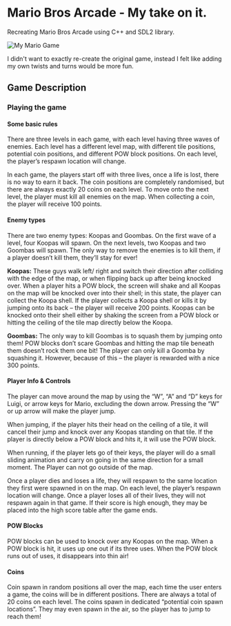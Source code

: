 # Mario Bros Arcade - My take on it.

Recreating Mario Bros Arcade using C++ and SDL2 library.

![My Mario Game](https://github.com/WedgeManWik/MarioBaseProject/blob/main/MarioBaseProject/MarioBaseProject/Images/MarioImage.png?raw=true)

I didn't want to exactly re-create the original game, instead I felt like adding my own twists and turns would be more fun.

## Game Description 

### Playing the game

#### Some basic rules

There are three levels in each game, with each level having three waves of enemies. Each level has a different level map, with different tile positions, potential coin positions, and different POW block positions. On each level, the player’s respawn location will change.

In each game, the players start off with three lives, once a life is lost, there is no way to earn it back. The coin positions are completely randomised, but there are always exactly 20 coins on each level. To move onto the next level, the player must kill all enemies on the map. When collecting a coin, the player will receive 100 points.

#### Enemy types

There are two enemy types: Koopas and Goombas. 
On the first wave of a level, four Koopas will spawn. On the next levels, two Koopas and two Goombas will spawn. The only way to remove the enemies is to kill them, if a player doesn’t kill them, they’ll stay for ever!

**Koopas:** These guys walk left/ right and switch their direction after colliding with the edge of the map, or when flipping back up after being knocked over. When a player hits a POW block, the screen will shake and all Koopas on the map will be knocked over into their shell; in this state, the player can collect the Koopa shell. If the player collects a Koopa shell or kills it by jumping onto its back – the player will receive 200 points. Koopas can be knocked onto their shell either by shaking the screen from a POW block or hitting the ceiling of the tile map directly below the Koopa.

**Goombas:** The only way to kill Goombas is to squash them by jumping onto them! POW blocks don’t scare Goombas and hitting the map tile beneath them doesn’t rock them one bit! The player can only kill a Goomba by squashing it. However, because of this – the player is rewarded with a nice 300 points.

#### Player Info & Controls

The player can move around the map by using the “W”, “A” and “D” keys for Luigi, or arrow keys for Mario, excluding the down arrow. Pressing the “W” or up arrow will make the player jump. 

When jumping, if the player hits their head on the ceiling of a tile, it will cancel their jump and knock over any Koopas standing on that tile. If the player is directly below a POW block and hits it, it will use the POW block. 

When running, if the player lets go of their keys, the player will do a small sliding animation and carry on going in the same direction for a small moment. The Player can not go outside of the map.

Once a player dies and loses a life, they will respawn to the same location they first were spawned in on the map. On each level, the player’s respawn location will change. Once a player loses all of their lives, they will not respawn again in that game. If their score is high enough, they may be placed into the high score table after the game ends.

#### POW Blocks

POW blocks can be used to knock over any Koopas on the map. When a POW block is hit, it uses up one out if its three uses. When the POW block runs out of uses, it disappears into thin air!

#### Coins

Coin spawn in random positions all over the map, each time the user enters a game, the coins will be in different positions. There are always a total of 20 coins on each level. The coins spawn in dedicated “potential coin spawn locations”. They may even spawn in the air, so the player has to jump to reach them! 

 
